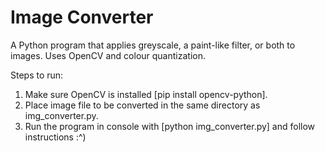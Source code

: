 # Image Converter
A Python program that applies greyscale, a paint-like filter, or both to images. Uses OpenCV and colour quantization.  

Steps to run:  
1. Make sure OpenCV is installed [pip install opencv-python].  
2. Place image file to be converted in the same directory as img_converter.py.  
3. Run the program in console with [python img_converter.py] and follow instructions :^)
